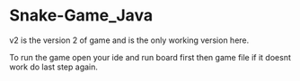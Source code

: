# Snake-Game_Java
v2 is the version 2 of game and is the only working version here.

To run the game open your ide and run board first then game file
if it doesnt work do last step again.
